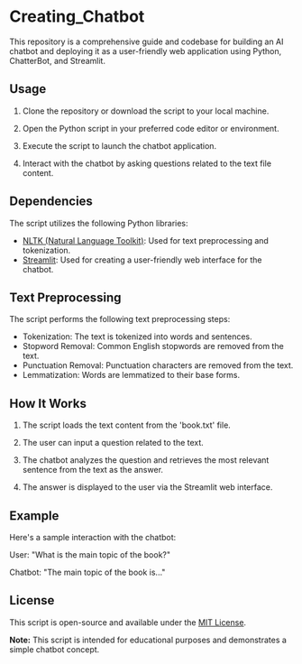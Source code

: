 # Creating_Chatbot
This repository is a comprehensive guide and codebase for building an AI chatbot and deploying it as a user-friendly web application using Python, ChatterBot, and Streamlit. 

## Usage

1. Clone the repository or download the script to your local machine.

2. Open the Python script in your preferred code editor or environment.

3. Execute the script to launch the chatbot application.

4. Interact with the chatbot by asking questions related to the text file content.

## Dependencies

The script utilizes the following Python libraries:

- [NLTK (Natural Language Toolkit)](https://www.nltk.org/): Used for text preprocessing and tokenization.
- [Streamlit](https://streamlit.io/): Used for creating a user-friendly web interface for the chatbot.

## Text Preprocessing

The script performs the following text preprocessing steps:

- Tokenization: The text is tokenized into words and sentences.
- Stopword Removal: Common English stopwords are removed from the text.
- Punctuation Removal: Punctuation characters are removed from the text.
- Lemmatization: Words are lemmatized to their base forms.

## How It Works

1. The script loads the text content from the 'book.txt' file.

2. The user can input a question related to the text.

3. The chatbot analyzes the question and retrieves the most relevant sentence from the text as the answer.

4. The answer is displayed to the user via the Streamlit web interface.

## Example

Here's a sample interaction with the chatbot:

User: "What is the main topic of the book?"

Chatbot: "The main topic of the book is..."

## License

This script is open-source and available under the [MIT License](LICENSE).



**Note:** This script is intended for educational purposes and demonstrates a simple chatbot concept. 

